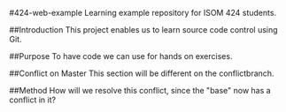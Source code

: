 #424-web-example
Learning example repository for ISOM 424 students.

##Introduction
This project enables us to learn source code control using Git.

##Purpose
To have code we can use for hands on exercises.

##Conflict on Master
This section will be different on the conflictbranch.

##Method
How will we resolve this conflict, since the "base" now has a conflict in it?
